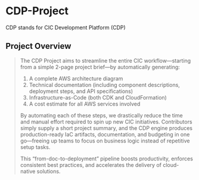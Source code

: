 # CDP-Project

CDP stands for CIC Development Platform (CDP)

## Project Overview

> The CDP Project aims to streamline the entire CIC workflow—starting from a simple 2-page project brief—by automatically generating:
> 1. A complete AWS architecture diagram  
> 2. Technical documentation (including component descriptions, deployment steps, and API specifications)  
> 3. Infrastructure-as-Code (both CDK and CloudFormation)  
> 4. A cost estimate for all AWS services involved  
>
> By automating each of these steps, we drastically reduce the time and manual effort required to spin up new CIC initiatives. Contributors simply supply a short project summary, and the CDP engine produces production-ready IaC artifacts, documentation, and budgeting in one go—freeing up teams to focus on business logic instead of repetitive setup tasks.  
>
> This “from-doc-to-deployment” pipeline boosts productivity, enforces consistent best practices, and accelerates the delivery of cloud-native solutions.
